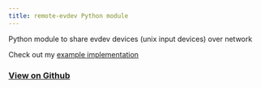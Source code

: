 ```yaml
---
title: remote-evdev Python module
---
```


Python module to share evdev devices (unix input devices) over network

Check out my [example implementation](/Projects/remote-evdev-python)

### [View on Github](https://github.com/Surferlul/remote-evdev)
